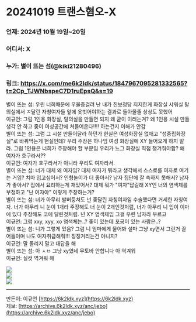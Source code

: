 # 20241019 트랜스혐오-X
### 언제: 2024년 10월 19일~20일
### 어디서: X
### 누가: 별이 뜨는 섬(@kiki21280496)
### 링크: https://x.com/me6k2ldk/status/1847967095281332565?t=2Cp_TJWNbspeC7D1ruEpsQ&s=19

별이 뜨는 섬: 우린 너희때문에 우울증걸려 난 내가 진보정당 지지한게 화장실 샤워실 탈의실에서 ㅈ달린 자칭여자들 앞에 옷벗어야하는 결과로 돌아올줄 상상도 못했어<br>
이규언: 그럼 1인용 화장실, 탈의실을 만들면 되지 왜 굳이 이러는겨? 왜 1인용 시설 만들 생각 안 하고 좆이 여성공간에 쳐들어온다!!!! 하는건지 이해가 안감<br>
별이 뜨는 섬: 그럼 그 시설 만들어달라 하던가 현실은 여성화장실 없애고 "성중립화장실"로 바꿔먹는게 현실인데? 우리 주장은 하나임 여성 화장실에 XY 들어오게 하지 말라. 그럼 1인용은 너희가 주장해야 할 부분임 우리가 느그 화장실 직접 챙겨줘야함? 왜 여자가 호구라서??<br>
이규언: 여자가 호구라서가 아니라 우리도 여자라서.<br>
별이 뜨는 섬: 너가 대체 왜 여자임? 대체 여자가 뭐라고 생각해서 스스로를 여자로 여기는 거임? 치마 입고싶어서? 인형놀이가 더 좋아서? 남자 집단에 잘 속하지 못해서? 남자가 좋아서? 집에서 요리하는게 재밌어서? 대체 뭐가 "여자"답길래 XY인 너의 염색체를 부정하고 "난 여자야" 이렇게 주장하는거?<br>
별이 뜨는 섬: 너가 아무리 발버둥쳐도 넌 좆달린 자칭여자임 수술했다면 거세한 자칭여자. 너가 아무리 니 눈이 1개라 주장해도 너 눈이 2개인것처럼, 너가 아무리 니 입이 이마에 있다 주장해도 코에 달린것처럼. 넌 XY 염색체임 그걸 우린 남자라 부르고<br>
이규언: 그럼 xxy, xyy, xo 염색체는..? 좆이 있는데 포궁이 있는 사람은..?<br>
별이 뜨는 섬: 니가 그렇게 있음? 그럼 니 엄마에게 물어봐 설마 그냥 xy면서 그런거 끌어들이며 나도 여자취급해줘!!! 징징거리는건 아니지?<br>
이규언: 말 돌리지 말고 대답을 해 <br>
별이 뜨는 섬: 아 ㅅㅂ 그냥 xy였네 무토바 안합니다 아 역겨워<br>
이규언: 실컷 역겨워 해

![](https://archive.6k2ldk.xyz/hate/20241019-trans-x/1.jpg)<br>
![](https://archive.6k2ldk.xyz/hate/20241019-trans-x/2.jpg)<br>
![](https://archive.6k2ldk.xyz/hate/20241019-trans-x/3.jpg)<br>

------------------
만든이: 이규언 [https://6k2ldk.xyz](https://6k2ldk.xyz) <br>
제보: [https://archive.6k2ldk.xyz/anc/jebo](https://archive.6k2ldk.xyz/anc/jebo)
